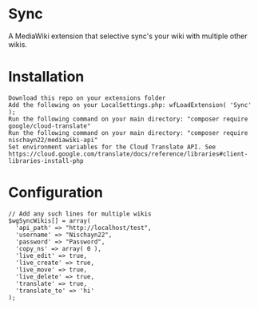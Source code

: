 # Sync
A MediaWiki extension that selective sync's your wiki with multiple other wikis.


# Installation

	Download this repo on your extensions folder
	Add the following on your LocalSettings.php: wfLoadExtension( 'Sync' );
    Run the following command on your main directory: "composer require google/cloud-translate"
    Run the following command on your main directory: "composer require nischayn22/mediawiki-api"
	Set environment variables for the Cloud Translate API. See https://cloud.google.com/translate/docs/reference/libraries#client-libraries-install-php

# Configuration

    // Add any such lines for multiple wikis
    $wgSyncWikis[] = array(
      'api_path' => "http://localhost/test",
      'username' => "Nischayn22",
      'password' => "Password",
      'copy_ns' => array( 0 ),
      'live_edit' => true,
      'live_create' => true,
      'live_move' => true,
      'live_delete' => true,
      'translate' => true,
      'translate_to' => 'hi'
    );

